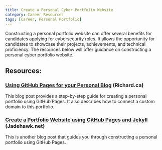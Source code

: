 ```yaml
---
title: Create a Personal Cyber Portfolio Website
category: Career Resources
tags: [Career, Personal Portfolio]
---
```

Constructing a personal portfolio website can offer several benefits for candidates applying for cybersecurity roles. It allows the opportunity for candidates to showcase their projects, achievements, and technical proficiency. The resources below will offer guidance on constructing a personal cyber portfolio website.



## Resources:

### [Using GitHub Pages for your Personal Blog](https://www.richardn.ca/posts/GHPagesBlog) (Richard.ca)
This blog post provides a step-by-step guide for creating a personal portfolio using GitHub Pages. It also describes how to connect a custom domain to this portfolio.

### [Create a Portfolio Website using GitHub Pages and Jekyll](https://tech-notes.jadehawk.net/posts/Creating-This-Website) (Jadehawk.net)
This is another blog post that guides you through constructing a personal portfolio using GitHub Pages.

